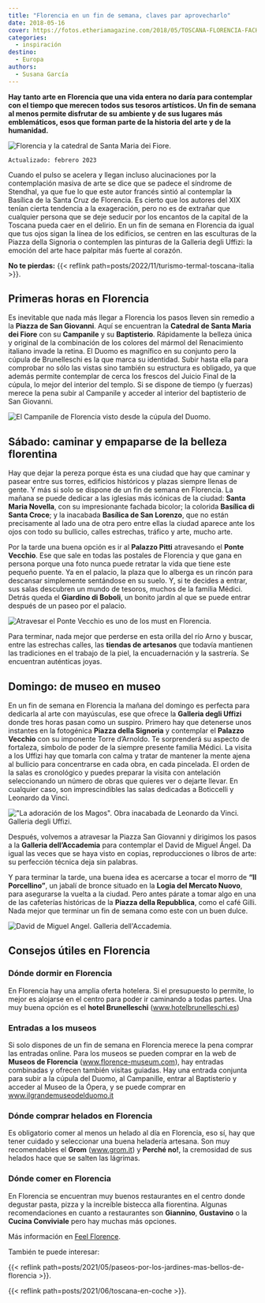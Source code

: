 ```yaml
---
title: "Florencia en un fin de semana, claves par aprovecharlo"
date: 2018-05-16
cover: https://fotos.etheriamagazine.com/2018/05/TOSCANA-FLORENCIA-FACHADA-CATEDRAL.jpg
categories: 
  - inspiración
destino: 
  - Europa
authors: 
  - Susana García
---
```


**Hay tanto arte en Florencia que una vida entera no daría para contemplar con el tiempo 
que merecen todos sus tesoros artísticos. Un fin de semana al menos permite disfrutar de 
su ambiente y de sus lugares más emblemáticos, esos que forman parte de la historia del 
arte y de la humanidad.** 

![Florencia y la catedral de Santa Maria dei Fiore.](https://fotos.etheriamagazine.com/2018/05/fin-semana-florencia-duomo.jpg "Florencia y la catedral de Santa Maria dei Fiore. © Marian Brandt")

```
Actualizado: febrero 2023
```

Cuando el pulso se acelera y llegan incluso alucinaciones por la contemplación masiva de 
arte se dice que se padece el síndrome de Stendhal, ya que fue lo que este autor francés 
sintió al contemplar la Basílica de la Santa Cruz de Florencia. Es cierto que los 
autores del XIX tenían cierta tendencia a la exageración, pero no es de extrañar que 
cualquier persona que se deje seducir por los encantos de la capital de la Toscana pueda 
caer en el delirio. En un fin de semana en Florencia da igual que tus ojos sigan la 
línea de los edificios, se centren en las esculturas de la Piazza della Signoria o 
contemplen las pinturas de la Galleria degli Uffizi: la emoción del arte hace palpitar 
más fuerte al corazón. 

**No te pierdas:** {{< reflink path=posts/2022/11/turismo-termal-toscana-italia >}}. 

## Primeras horas en Florencia

Es inevitable que nada más llegar a Florencia los pasos lleven sin remedio a la **Piazza 
de San Giovanni**. Aquí se encuentran la **Catedral de Santa Maria dei Fiore** con su 
**Campanile** y su **Baptisterio**. Rápidamente la belleza única y original de la 
combinación de los colores del mármol del Renacimiento italiano invade la retina. El 
Duomo es magnífico en su conjunto pero la cúpula de Brunelleschi es la que marca su 
identidad. Subir hasta ella para comprobar no sólo las vistas sino también su estructura 
es obligado, ya que además permite contemplar de cerca los frescos del Juicio Final de 
la cúpula, lo mejor del interior del templo. Si se dispone de tiempo (y fuerzas) merece 
la pena subir al Campanile y acceder al interior del baptisterio de San Giovanni. 

![El Campanile de Florencia visto desde la cúpula del Duomo.](https://fotos.etheriamagazine.com/2018/05/TOSCANA-FLORENCIA-CAMPANILLE.jpg "El Campanile de Florencia visto desde la cúpula del Duomo.")

## Sábado: caminar y empaparse de la belleza florentina

Hay que dejar la pereza porque ésta es una ciudad que hay que caminar y pasear entre sus 
torres, edificios históricos y plazas siempre llenas de gente. Y más si solo se dispone 
de un fin de semana en Florencia. La mañana se puede dedicar a las iglesias más icónicas 
de la ciudad: **Santa Maria Novella**, con su impresionante fachada bicolor; la colorida 
**Basílica di Santa Croce**; y la inacabada **Basílica de San Lorenzo**, que no están 
precisamente al lado una de otra pero entre ellas la ciudad aparece ante los ojos con 
todo su bullicio, calles estrechas, tráfico y arte, mucho arte. 

Por la tarde una buena opción es ir al **Palazzo Pitti** atravesando el **Ponte 
Vecchio**. Ese que sale en todas las postales de Florencia y que gana en persona porque 
una foto nunca puede retratar la vida que tiene este pequeño puente. Ya en el palacio, 
la plaza que lo alberga es un rincón para descansar simplemente sentándose en su suelo. 
Y, si te decides a entrar, sus salas descubren un mundo de tesoros, muchos de la familia 
Médici. Detrás queda el **Giardino di Boboli**, un bonito jardín al que se puede entrar 
después de un paseo por el palacio. 

![Atravesar el Ponte Vecchio es uno de los must en Florencia.](https://fotos.etheriamagazine.com/2018/05/TOSCANA-FLORENCIA-PONTE-VECCHIO-6.jpg "Atravesar el Ponte Vecchio es uno de los must en Florencia.")

Para terminar, nada mejor que perderse en esta orilla del río Arno y buscar, entre las 
estrechas calles, las **tiendas de artesanos** que todavía mantienen las tradiciones en 
el trabajo de la piel, la encuadernación y la sastrería. Se encuentran auténticas joyas. 

## Domingo: de museo en museo

En un fin de semana en Florencia la mañana del domingo es perfecta para dedicarla al 
arte con mayúsculas, ese que ofrece la **Galleria degli Uffizi** donde tres horas pasan 
como un suspiro. Primero hay que detenerse unos instantes en la fotogénica **Piazza 
della Signoria** y contemplar el **Palazzo Vecchio** con su imponente Torre d’Arnoldo. 
Te sorprenderá su aspecto de fortaleza, símbolo de poder de la siempre presente familia 
Médici. La visita a los Uffizi hay que tomarla con calma y tratar de mantener la mente 
ajena al bullicio para concentrarse en cada obra, en cada pincelada. El orden de la 
salas es cronológico y puedes preparar la visita con antelación seleccionando un número 
de obras que quieres ver o dejarte llevar. En cualquier caso, son imprescindibles las 
salas dedicadas a Boticcelli y Leonardo da Vinci. 

!["La adoración de los Magos". Obra inacabada de Leonardo da Vinci. Galleria degli Uffizi.](https://fotos.etheriamagazine.com/2018/05/TOSCANA-FLORENCIA-UFFICI-LEONARDO.jpg '"La adoración de los Magos". Obra inacabada de Leonardo da Vinci. Galleria degli Uffizi.')

Después, volvemos a atravesar la Piazza San Giovanni y dirigimos los pasos a la 
**Galleria dell’Accademia** para contemplar el David de Miguel Ángel. Da igual las veces 
que se haya visto en copias, reproducciones o libros de arte: su perfección técnica deja 
sin palabras. 

Y para terminar la tarde, una buena idea es acercarse a tocar el morro de **“Il 
Porcellino”**, un jabalí de bronce situado en la **Logia del Mercato Nuovo**, para 
asegurarse la vuelta a la ciudad. Pero antes párate a tomar algo en una de las 
cafeterías históricas de la **Piazza della Repubblica**, como el café Gilli. Nada mejor 
que terminar un fin de semana como este con un buen dulce. 

![David de Miguel Angel. Galleria dell'Accademia.](https://fotos.etheriamagazine.com/2018/05/TOSCANA-FLORENCIA-LA-ACADEMIA.jpg "David de Miguel Angel. Galleria dell'Accademia.")

## Consejos útiles en Florencia

### Dónde dormir en Florencia

En Florencia hay una amplia oferta hotelera. Si el presupuesto lo permite, lo mejor es 
alojarse en el centro para poder ir caminando a todas partes. Una muy buena opción es el 
**hotel Brunelleschi** (www.hotelbrunelleschi.es) 

### Entradas a los museos

Si solo dispones de un fin de semana en Florencia merece la pena comprar las entradas 
online. Para los museos se pueden comprar en la web de **Museos de Florencia** 
(www.florence-museum.com), hay entradas combinadas y ofrecen también visitas guiadas. 
Hay una entrada conjunta para subir a la cúpula del Duomo, al Campanille, entrar al 
Baptisterio y acceder al Museo de la Ópera, y se puede comprar en 
www.ilgrandemuseodelduomo.it 

### Dónde comprar helados en Florencia

Es obligatorio comer al menos un helado al día en Florencia, eso sí, hay que tener 
cuidado y seleccionar una buena heladería artesana. Son muy recomendables el **Grom** 
(www.grom.it) y **Perché no!**, la cremosidad de sus helados hace que se salten las 
lágrimas. 

### Dónde comer en Florencia

En Florencia se encuentran muy buenos restaurantes en el centro donde degustar pasta, 
pizza y la increíble bistecca alla fiorentina. Algunas recomendaciones en cuanto a 
restaurantes son **Giannino**, **Gustavino** o la **Cucina Conviviale** pero hay muchas 
más opciones. 

Más información en [Feel Florence](https://www.feelflorence.it/). 

También te puede interesar: 

{{< reflink path=posts/2021/05/paseos-por-los-jardines-mas-bellos-de-florencia >}}. 

{{< reflink path=posts/2021/06/toscana-en-coche >}}.
